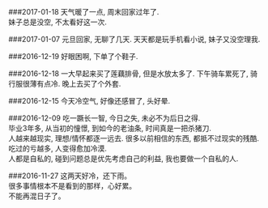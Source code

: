 ###2017-01-18
天气暖了一点, 周末回家过年了.   
妹子总是没空, 不太看好这一次.   

###2017-01-07
元旦回家, 无聊了几天. 天天都是玩手机看小说, 妹子又没空理我.   

###2016-12-19
好眼困啊, 下单了个鞋子.   

###2016-12-18
一大早起来买了莲藕排骨, 但是水放太多了. 下午骑车累死了, 骑行服很薄有点冷. 晚上去买了个外套.   

###2016-12-15
今天冷空气, 好像还感冒了, 头好晕.   

###2016-12-09
吃一蹶长一智, 今日之失, 未必不为后日之得.   
毕业3年多, 从当初的憧憬, 到如今的老油条, 时间真是一把杀猪刀.   
人越来越现实, 理想/情怀都逐一远去. 很多以前相信的东西, 都抵不过现实的残酷. 吃过的亏越多, 人变得愈加冷漠.   
人都是自私的, 碰到问题总是优先考虑自己的利益, 我也要做一个自私的人.   

###2016-11-27
这两天好冷，还下雨。   
很多事情根本不是看到的那样，心好累。   
不能再混日子了。   
